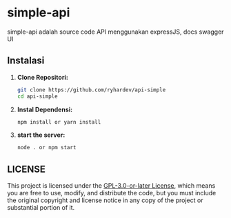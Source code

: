 # simple-api

simple-api adalah source code API menggunakan expressJS, docs swagger UI

## Instalasi

1. **Clone Repositori:**
   ```bash
   git clone https://github.com/ryhardev/api-simple
   cd api-simple
   ```
2. **Instal Dependensi:**
   ```bash
   npm install or yarn install
   ```
3. **start the server:**
   ```bash
   node . or npm start
   ```
   
## LICENSE
This project is licensed under the [GPL-3.0-or-later License](LICENSE), which means you are free to use, modify, and distribute the code, but you must include the original copyright and license notice in any copy of the project or substantial portion of it.